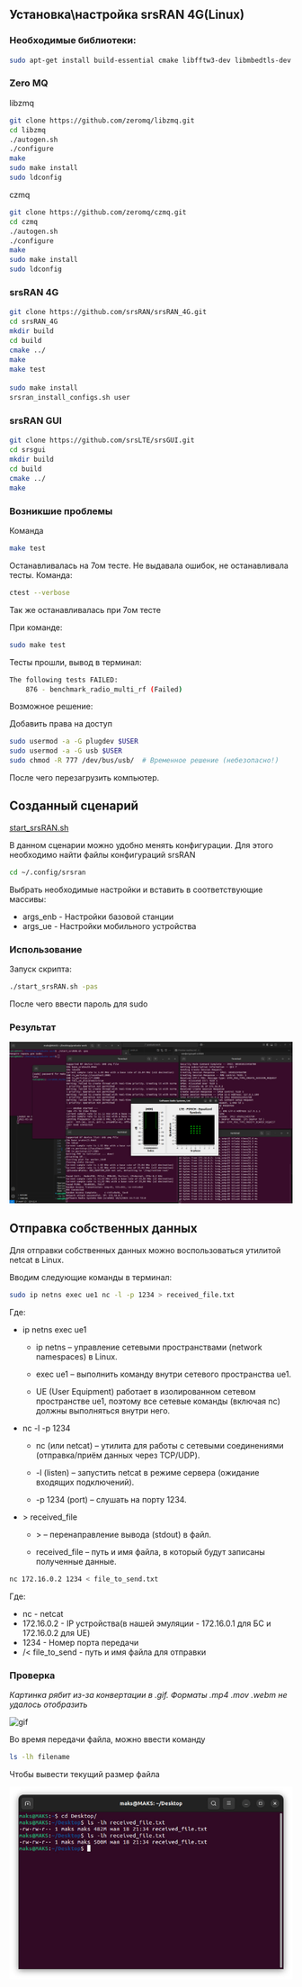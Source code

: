 ## Установка\настройка srsRAN 4G(Linux)

### Необходимые библиотеки:
```Bash
sudo apt-get install build-essential cmake libfftw3-dev libmbedtls-dev libboost-program-options-dev libconfig++-dev libsctp-dev
```

### Zero MQ

libzmq

```Bash
git clone https://github.com/zeromq/libzmq.git
cd libzmq
./autogen.sh
./configure
make
sudo make install
sudo ldconfig
```

czmq

```Bash
git clone https://github.com/zeromq/czmq.git
cd czmq
./autogen.sh
./configure
make
sudo make install
sudo ldconfig
```

### srsRAN 4G
```Bash
git clone https://github.com/srsRAN/srsRAN_4G.git
cd srsRAN_4G
mkdir build
cd build
cmake ../
make
make test

sudo make install
srsran_install_configs.sh user
```
### srsRAN GUI
```Bash
git clone https://github.com/srsLTE/srsGUI.git
cd srsgui
mkdir build
cd build
cmake ../
make 
```

### Возникшие проблемы
Команда
```Bash
make test
```

Останавливалась на 7ом тесте. Не выдавала ошибок, не останавливала тесты. Команда:
```Bash
ctest --verbose
```
Так же останавливалась при 7ом тесте

При команде:
```Bash
sudo make test
```
Тесты прошли, вывод в терминал:

```Bash
The following tests FAILED:
	876 - benchmark_radio_multi_rf (Failed)
```

Возможное решение:

Добавить права на доступ
```Bash
sudo usermod -a -G plugdev $USER
sudo usermod -a -G usb $USER
sudo chmod -R 777 /dev/bus/usb/  # Временное решение (небезопасно!)
```

После чего перезагрузить компьютер.


## Созданный сценарий

[start_srsRAN.sh](/start_srsRAN.sh)

В данном сценарии можно удобно менять конфигурации. Для этого необходимо найти файлы конфигураций srsRAN

```Bash
cd ~/.config/srsran
```
Выбрать необходимые настройки и вставить в соответствующие массивы:
	
- args_enb - Настройки базовой станции
- args_ue - Настройки мобильного устройства

### Использование

Запуск скрипта:

```Bash
./start_srsRAN.sh -pas
```
После чего ввести пароль для sudo

### Результат

![image](/third_party/start_srsran.png)

## Отправка собственных данных

Для отправки собственных данных можно воспользоваться утилитой netcat в Linux.

Вводим следующие команды в терминал:

```Bash
sudo ip netns exec ue1 nc -l -p 1234 > received_file.txt
```

Где:

- ip netns exec ue1

    - ip netns – управление сетевыми пространствами (network namespaces) в Linux.

    - exec ue1 – выполнить команду внутри сетевого пространства ue1.

    - UE (User Equipment) работает в изолированном сетевом пространстве ue1, поэтому все сетевые команды (включая nc) должны выполняться внутри него.

- nc -l -p 1234

    - nc (или netcat) – утилита для работы с сетевыми соединениями (отправка/приём данных через TCP/UDP).

    - -l (listen) – запустить netcat в режиме сервера (ожидание входящих подключений).

    - -p 1234 (port) – слушать на порту 1234.

- \> received_file

    - \> – перенаправление вывода (stdout) в файл.

    - received_file – путь и имя файла, в который будут записаны полученные данные.

```Bash
nc 172.16.0.2 1234 < file_to_send.txt
```

Где:

- nc - netcat
- 172.16.0.2 - IP устройства(в нашей эмуляции - 172.16.0.1 для БС и 172.16.0.2 для UE)
- 1234 - Номер порта передачи
- /< file_to_send - путь и имя файла для отправки

### Проверка

*Картинка рябит из-за конвертации в .gif. Форматы .mp4 .mov .webm не удалось отобразить*

![gif](/third_party/tx_file.gif)

Во время передачи файла, можно ввести команду
```Bash
ls -lh filename
```
Чтобы вывести текущий размер файла

![image](/third_party/check_file.jpg)


